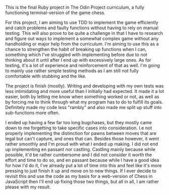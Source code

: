 This is the final Ruby project in The Odin Project curriculum, a fully functioning terminal-version of the game chess.

For this project, I am aiming to use TDD to implement the game efficiently and catch problems and faulty functions without having to rely on manual testing.
This will also prove to be quite a challenge in that I have to research and figure out ways to implement a somewhat complex game without any handholding or major help from the curriculum.
I'm aiming to use this as a chance to strengthen the habit of breaking up functions when I can, something which I've struggled with implementing before due to not thinking about it until after I end up with excessively large ones. 
As for testing, it's a lot of experience and reinforcement of that as well. I'm going to mainly use rather simple testing methods as I am still not fully comfortable with stubbing and the like.

The project is finish (mostly). Writing and developing with my own tests  was less intimidating and more useful than I initially had expected. It made it a lot easier, both by letting me know when something worked or not, as well as by forcing me to think through what my program has to do to fulfill its goals. Definitely made my code less "rambly" and also made me split up stuff into sub-functions more often. 

I ended up having a few far too long bugchases, but they mostly came down to me forgetting to take specific cases into consideration. I.e not properly implementing the distinction for pawns between moves that are legal but can't capture, and ones that can. Besides those however, it went rather smoothly and I'm proud with what I ended up making. I did not end up implementing en passant nor castling. Castling mainly because while possible, it'd be rather cumbersome and I did not consider it worth the effort and time to do so, and en passant because while I have a good idea for how I'd do it, I've already put a lot of time into this and feel like it's more pressing to just finish it up and move on to new things. If I ever decide to revisit this and use the code as my basis for a web-version of Chess in JavaScript then I'll end up fixing those two things, but all in all, I am rather please with my result.

